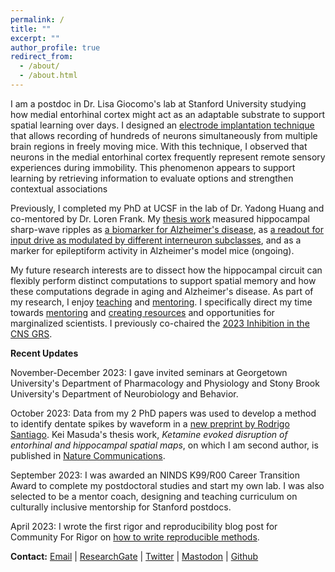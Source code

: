 ```yaml
---
permalink: /
title: ""
excerpt: ""
author_profile: true
redirect_from: 
  - /about/
  - /about.html
---
```


I am a postdoc in Dr. Lisa Giocomo's lab at Stanford University studying how medial entorhinal cortex might act as an adaptable substrate to support spatial learning over days. I designed an [electrode implantation technique](https://dx.doi.org/10.17504/protocols.io.e6nvwjo87lmk/v2) that allows recording of hundreds of neurons simultaneously from multiple brain regions in freely moving mice. With this technique, I observed that neurons in the medial entorhinal cortex frequently represent remote sensory experiences during immobility. This phenomenon appears to support learning by retrieving information to evaluate options and strengthen contextual associations

Previously, I completed my PhD at UCSF in the lab of Dr. Yadong Huang and co-mentored by Dr. Loren Frank. My [thesis work](/research) measured hippocampal sharp-wave ripples as [a biomarker for Alzheimer's disease](https://www.cell.com/cell-reports/fulltext/S2211-1247(19)31370-1), as [a readout for input drive as modulated by different interneuron subclasses](https://www.cell.com/cell-reports/fulltext/S2211-1247(21)01655-7), and as a marker for epileptiform activity in Alzheimer's model mice (ongoing).

My future research interests are to dissect how the hippocampal circuit can flexibly perform distinct computations to support spatial memory and how these computations degrade in aging and Alzheimer's disease. As part of my research, I enjoy [teaching](/teaching) and [mentoring](/service). I specifically direct my time towards [mentoring](/dei) and [creating resources](/resources) and opportunities for marginalized scientists. I previously co-chaired the [2023 Inhibition in the CNS GRS](/grs).

**Recent Updates**

November-December 2023: I gave invited seminars at Georgetown University's Department of Pharmacology and Physiology and Stony Brook University's Department of Neurobiology and Behavior.

October 2023: Data from my 2 PhD papers was used to develop a method to identify dentate spikes by waveform in a [new preprint by Rodrigo Santiago](https://www.biorxiv.org/content/10.1101/2023.10.24.563826v1). Kei Masuda's thesis work, _Ketamine evoked disruption of entorhinal and hippocampal spatial maps_, on which I am second author, is published in [Nature Communications](https://www.nature.com/articles/s41467-023-41750-4).

September 2023: I was awarded an NINDS K99/R00 Career Transition Award to complete my postdoctoral studies and start my own lab. I was also selected to be a mentor coach, designing and teaching curriculum on culturally inclusive mentorship for Stanford postdocs.

April 2023: I wrote the first rigor and reproducibility blog post for Community For Rigor on [how to write reproducible methods](https://c4r.io/writing-methods-for-reproducibility/).

**Contact:** 
[Email](mailto:emily.aery.jones@stanford.edu) | [ResearchGate](https://www.researchgate.net/profile/Emily_Jones50) | [Twitter](https://twitter.com/EmilyAeryJones) | [Mastodon](https://qoto.org/@emily_aeryjones) | [Github](https://github.com/emilyasterjones/)